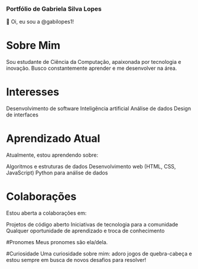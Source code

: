 ### Portfólio de Gabriela Silva Lopes
👋 Oi, eu sou a @gabilopes1!

# Sobre Mim
Sou estudante de Ciência da Computação, apaixonada por tecnologia e inovação. Busco constantemente aprender e me desenvolver na área.

# Interesses
Desenvolvimento de software
Inteligência artificial
Análise de dados
Design de interfaces


# Aprendizado Atual
Atualmente, estou aprendendo sobre:

Algoritmos e estruturas de dados
Desenvolvimento web (HTML, CSS, JavaScript)
Python para análise de dados


# Colaborações
Estou aberta a colaborações em:

Projetos de código aberto
Iniciativas de tecnologia para a comunidade
Qualquer oportunidade de aprendizado e troca de conhecimento




#Pronomes
Meus pronomes são ela/dela.

#Curiosidade
Uma curiosidade sobre mim: adoro jogos de quebra-cabeça e estou sempre em busca de novos desafios para resolver!

<!---
gabilopes1/gabilopes1 is a ✨ special ✨ repository because its `README.md` (this file) appears on your GitHub profile.
You can click the Preview link to take a look at your changes.
--->
